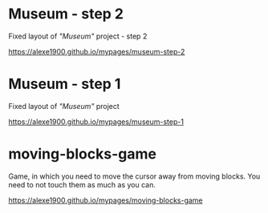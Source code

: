 # Museum - step 2

Fixed layout of *"Museum"* project - step 2

https://alexe1900.github.io/mypages/museum-step-2

# Museum - step 1

Fixed layout of *"Museum"* project

https://alexe1900.github.io/mypages/museum-step-1

# moving-blocks-game

Game, in which you need to move the cursor away from moving blocks. You need to not touch them as much as you can.

https://alexe1900.github.io/mypages/moving-blocks-game
